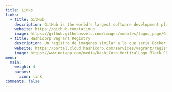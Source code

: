 ```yaml
---
title: Links
links:
  - title: GitHub
    description: GitHub is the world's largest software development platform.
    website: https://github.com/tatimun
    image: https://github.githubassets.com/images/modules/logos_page/GitHub-Mark.png
  - title: Hashicorp Vagrant Registry
    description: Un registro de imagenes similar a lo que seria Docker Image pero en Vagrant
    website: https://portal.cloud.hashicorp.com/services/vagrant/registries/TatiMunoz/boxes?project_id=2d5162b9-cfa1-4ae4-95d2-9a7931cf24fa
    image: https://www.netapp.com/media/HashiCorp_VerticalLogo_Black_CB_tcm19-35977.png?v=10539
menu:
  main:
    weight: 4
    params:
      icon: link
comments: false
---
```







 <!-- To use this feature, add `links` section to frontmatter.

This page's frontmatter:

```yaml
links:
  - title: GitHub
    description: GitHub is the world's largest software development platform.
    website: https://github.com
    image: https://github.githubassets.com/images/modules/logos_page/GitHub-Mark.png
  - title: TypeScript
    description: TypeScript is a typed superset of JavaScript that compiles to plain JavaScript.
    website: https://www.typescriptlang.org
    image: ts-logo-128.jpg
```

`image` field accepts both local and external images. -->

